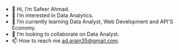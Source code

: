 - 👋 Hi, I’m Safeer Ahmad.
- 👀 I’m interested in Data Analytics.
- 🌱 I’m currently learning Data Analyst, Web Development and API'S Economy.
- 💞️ I’m looking to collaborate on Data Analyst.
- 📫 How to reach me ad.arain35@gmail.com.

<!---
arain884/arain884 is a ✨ special ✨ repository because its `README.md` (this file) appears on your GitHub profile.
You can click the Preview link to take a look at your changes.
--->
